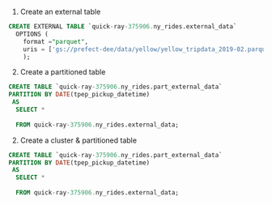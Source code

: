 1. Create an external table

```sql
CREATE EXTERNAL TABLE `quick-ray-375906.ny_rides.external_data`
  OPTIONS (
    format ="parquet",
    uris = ['gs://prefect-dee/data/yellow/yellow_tripdata_2019-02.parquet']
    );
```

2. Create a partitioned table 

```sql
CREATE TABLE `quick-ray-375906.ny_rides.part_external_data`
PARTITION BY DATE(tpep_pickup_datetime)
 AS
  SELECT *
   
  FROM quick-ray-375906.ny_rides.external_data;

```

2. Create a cluster & partitioned table 

```sql
CREATE TABLE `quick-ray-375906.ny_rides.part_external_data`
PARTITION BY DATE(tpep_pickup_datetime)
 AS
  SELECT *
   
  FROM quick-ray-375906.ny_rides.external_data;

```